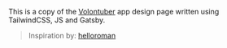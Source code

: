 This is a copy of the [Volontuber](https://dribbble.com/shots/9527715-Volontuber-App-Handshakes/attachments/1554431?mode=media) app design page written using TailwindCSS, JS and Gatsby.
> Inspiration by: [helloroman](https://github.com/helloroman)
